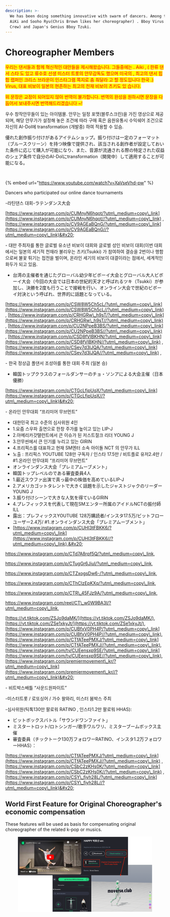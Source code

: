```yaml
---
description: >-
  We has been doing something innovative with swarm of dancers. Among them were
  AiKi and Sooho Ryu(Chris Brown likes her choreographer) . Bboy Virus (TIP
  Crew) and Japan's Genius Bboy Tzuki.
---
```


# Choreographer Members

<mark style="color:red;">우리는 댄서들과 함께 혁신적인 대안들을 제시해왔습니다. 그들중에는 . Aiki , ( 한류 댄서 스타 도 있고 류수호 선생 미스터 트롯의 안무감독도 했으며 미국의 , 최고의 댄서 힙합 랩퍼인 크리스 브라운이 인스타그램 쪽지로 춤 춰달라 고 할 정도입니다 한국 .) Virus, 대표 비보이 일본의 현존하는 최고의 천재 비보이 츠키도 있 습니다.</mark>

<mark style="color:red;">위 문장은 교정이 되어있지 않아 번역이 불가합니다. 번역의 완성을 원하시면 문장을 다듬어서 보내주시면 번역해드리겠습니다 \~!</mark>&#x20;

&#x20;



우수 창작안무들이 있는 아이템몰. 안무는 일정 포맷(블루스크린)을 가진 영상으로 제공되며, 해당 안무가가 설정해 놓은 조건에 따라 구매 혹은 음원유통시 수익쉐어 조건으로 자신의 AI-Dol에 transformation (개발중) 하여 적용할 수 있슴.

優れた創作振り付けがあるアイテムショップ。振り付けは一定のフォーマット（ブルースクリーン）を持つ映像で提供され、該当される創作者が設定しておいた条件に応じて購入が可能になり、また、音源が流通される際の特定された収益のシェア条件で自分のAI-Dolにtransformation（開発中）して適用することが可能になる。



<figure><img src="../../../../.gitbook/assets/스크린샷 2023-05-02 오후 1.52.39.png" alt=""><figcaption></figcaption></figure>



{% embed url="https://www.youtube.com/watch?v=XaVseVhd-pw" %}

Dancers who participated our online dance tournaments

&#x20;\-라틴댄스 대회-ラテンダンス大会

&#x20;[https://www.instagram.com/p/CUMnyN6hqot/?utm\_medium=copy\_link](https://www.instagram.com/p/CUMnyN6hqot//?utm\_medium=copy\_link) ,  [https://www.instagram.com/p/CV9AGEaBQnG/?utm\_medium=copy\_link](https://www.instagram.com/p/CV9AGEaBQnG//?utm\_medium=copy\_link)&#x20;

&#x20; \- 대만 주최자를 통한 글로벌 유소년 비보이 대회와 글로벌 성인 비보이 대회(이번 대회에서는 일본의 세기적 천재라 불리우는 츠키(Tsukki) 가 참여하여 결승을 2번이나 행함으로써 불꽃 튀기는 접전을 벌이며, 온라인 세기의 비보이 대결이라는 점에서, 세계적인 화두가 되고 있음.&#x20;

* 台湾の主催者を通じたグローバル幼少年ビボーイ大会とグローバル大人ビボーイ大会（今回の大会では日本の世紀的天才と呼ばれるツキ（Tsukki）が参加し、決勝を2度も行うことで接戦を行い、オンライン大会で世紀のビボーイ対決という呼ばれ、世界的に話題となっている。

[https://www.instagram.com/p/CSW8W5Ch5cL/?utm\_medium=copy\_link](https://www.instagram.com/p/CSW8W5Ch5cL//?utm\_medium=copy\_link) , [https://www.instagram.com/p/CRHGRw\_h9sT/?utm\_medium=copy\_link](https://www.instagram.com/p/CRHGRw\_h9sT//?utm\_medium=copy\_link) , [https://www.instagram.com/p/CU2NPpeB3BS/?utm\_medium=copy\_link](https://www.instagram.com/p/CU2NPpeB3BS//?utm\_medium=copy\_link) , [https://www.instagram.com/p/CSD8fVIBKHN/?utm\_medium=copy\_link](https://www.instagram.com/p/CSD8fVIBKHN//?utm\_medium=copy\_link) , [https://www.instagram.com/p/CSev7d3lJQA/?utm\_medium=copy\_link](https://www.instagram.com/p/CSev7d3lJQA//?utm\_medium=copy\_link) ,&#x20;

&#x20;  \- 한국 정상급 폴댄서 조성아를 통한 대회 주최 (일본 승)

* 韓国トップクラスのフォールダンサーのチョ・ソンアによる大会主催（日本優勝）

&#x20;   [https://www.instagram.com/p/CTGcLfjpUqX/?utm\_medium=copy\_link](https://www.instagram.com/p/CTGcLfjpUqX//?utm\_medium=copy\_link)&#x20;

&#x20;\- 온라인 안무대회 “프리미어 무브먼트”

* 대한민국 최고 수준의 심사위원 4인&#x20;
* 1.요즘 스우파 출연으로 한창 주가를 높이고 있는 LIP-J
* 2.아메리카갓탤런트에서 큰 이슈가 된 저스트절크 리더 YOUNG J
* 3.안무씬에서 큰 인기를 누리고 있는 GIRIN
* 4.프리픽스를 대표하고 현재 SM엔터 소속 아이돌 NCT 의 안무가 ILL&#x20;
* 노출 : 프리픽스 YOUTUBE 128만 구독자 / 인스타 17.5만 / 비트플로 유저2.4만  / #1.온라인 안무대회 “프리미어 무브먼트”
* オンラインダンス大会「プレミアムーブメント」&#x20;
* 韓国トップレベルのである審査委員4人&#x20;
* 1.最近スウファ出演で真っ最中の株価を高めているLIP-J&#x20;
* 2.アメリカゴットタレントで大きく話題を示したジャストジャクのリーダーYOUNG J&#x20;
* 3.振り付けシーンで大きな人気を得ているGIRIN&#x20;
* 4.プレフィックスを代表して現在SMエンター所属のアイドルNCTの振付師ILL&#x20;
* 露出：プレフィックスYOUTUBE 128万購読者/インスタ17.5万/ビットフローユーザー2.4万/ #1.オンラインダンス大会「プレミアムーブメント」
* &#x20;[https://www.instagram.com/p/CUHI3tFBKK6/?utm\_medium=copy\_link](https://www.instagram.com/p/CUHI3tFBKK6//?utm\_medium=copy\_link),&#x20;

&#x20;      https://www.instagram.com/p/CTd7A8rpf5Q/?utm\_medium=copy\_link,

&#x20;      https://www.instagram.com/p/CTugGr6JiuI/?utm\_medium=copy\_link,

&#x20;     https://www.instagram.com/p/CTZxogsDw6-/?utm\_medium=copy\_link,

&#x20;     https://www.instagram.com/p/CThClzEpKXq/?utm\_medium=copy\_link,

&#x20;     https://www.instagram.com/p/CTR\_45FJz9A/?utm\_medium=copy\_link,

https://www.instagram.com/reel/CT\_w0W9BA3l/?utm\_medium=copy\_link,

[https://vt.tiktok.com/ZSJo9daMK/](https://vt.tiktok.com/ZSJo9daMK/), [https://vt.tiktok.com/ZSe1xkyJt/](https://vt.tiktok.com/ZSe1xkyJt/),  [https://www.instagram.com/p/CUBfxV0PH4P/?utm\_medium=copy\_link](https://www.instagram.com/p/CUBfxV0PH4P//?utm\_medium=copy\_link), [https://www.instagram.com/p/CTfATeePMXJ/?utm\_medium=copy\_link](https://www.instagram.com/p/CTfATeePMXJ//?utm\_medium=copy\_link), [https://www.instagram.com/tv/CUEensxp9SE/?utm\_medium=copy\_link](https://www.instagram.com/tv/CUEensxp9SE//?utm\_medium=copy\_link), [https://www.instagram.com/premiermovement\_kr/?utm\_medium=copy\_link](https://www.instagram.com/premiermovement\_kr//?utm\_medium=copy\_link)&#x20;

\- 비트박스배틀 “사운드원파이트”

\-미스터트롯 / 로또싱어 / 가수 왈와리, 미스터 붐박스 주최

\-심사위원(틱톡130만 팔로워 RATINO , 인스타1.2만 팔로워 HHAS):&#x20;

* ビットボックスバトル「サウンドワンファイト」
* ミスタートロット/ロトシンガー/歌手ワルワリ、ミスターブームボックス主催
* 審査委員（チックトーク130万フォロワーRATINO、インスタ1.2万フォロワーHHAS）：

[https://www.instagram.com/p/CTfATeePMXJ/?utm\_medium=copy\_link](https://www.instagram.com/p/CTfATeePMXJ//?utm\_medium=copy\_link) , [https://www.instagram.com/p/CSbC2zKHs0K/?utm\_medium=copy\_link](https://www.instagram.com/p/CSbC2zKHs0K//?utm\_medium=copy\_link) , [https://www.instagram.com/p/CSY\_fiyh28L/?utm\_medium=copy\_link](https://www.instagram.com/p/CSY\_fiyh28L//?utm\_medium=copy\_link)&#x20;

## World First Feature for Original Choreographer's economic compensation

&#x20;These features will be used as basis for compensating original choreographer of the related k-pop or musics.



<figure><img src="../../../../.gitbook/assets/image (5) (2).png" alt=""><figcaption></figcaption></figure>
